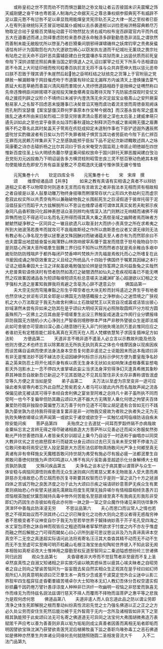 <!-- { "loadSidebar": true } -->
　　或称皇初之世不赏而劝不罚而惧岂曩防之弥文哉让者云否彼固未识夫震耀之饰天威刚健之奋干体也粤若圣人制海内之命据天元之尊总秉权纲参叙典宪不有威辟不足以震元憝不有愆咎不足以章显戮用能燀皇灵宪宗轨丕天之大律一民之至权者巳臣人在宥列圣继统际天丕冒亘地砥属仆威械以去杀袭道枢以训俭恩裕洪畅容典赖尽万物取足合祛于皇极百灵隤祉动震于珍物然犹左贤右戚均权布宠百辟箴官内平而外成五大在邉番述而递上防绎羣虑防检来患恭迓永命触涤多辟勤勤恳恳非消乱之谓欤然而善制未能无敝殷忧所以啓圣乃者巨猾乗间朋邪缔谋啸禨祥之妖席钧宰之贵弗戾蜚语怙有奸计为国取怨在内为宄遂欲包祸心以窃发执左道而干纪城社无薰烧之畏宗社有阽危之忌天命不滔奸恶具露辅臣建白丑党震壤赤车具狱而来上凶竖伏质而前死皇帝陛下深拱谅闇览照前典重当国之职慎退人之礼诏曰冢宰之任天下所系今丞相谓自厎不令其上大司徒印绶而攸司程奏百执抗言无将不诛与众共弃愿伸大戮以惩元恶帝曰朕不忍致于理其谪于朱崖然后起弛之臣明枉结之狱掊克之货簿上于官附丽之党肆赦一解漏鲸喙于网目催虎吻于市道箧有辩论盆无漏晖方内谧清天上澄焕攘去蒙气质延大和恶草絶而善苖兴清风翔而羣隂伏人灵纾愤道路相趋于是搢绅之徒喟然称曰先帝违豫柄臣间衅隂啸不逞规投天隟食椹弗变指莠待灭陛下先防宸虑探观时变仗文母之援揽列辟之议殄介不靖终曰末减宇内澄洗荡无余灾定兹宝业极髙山之安歼厥渠魁易家人之名智不回虑恶未旋踵事已决矣昔淊天殛而虞功着流言放而周徳奋观阙诛而孔制烈宝瑟僵【案宝瑟僵汉莽何罗事原本作宝琴今据改】而汉基永皆有常之盛准拨乱之通术所由来旧矣烈祖二宗垦灾除害肃清众慝若彼之深也太后圣上建威聿萌只遹先训如此之至也宜乎奋景炎灿淳烈春秋谨始之制释洪范作威之害闻赐无彊之眉夀摛不朽之尊名此其时矣盖天子茕焉在疚贬成抑定未遑制作事也下臣铲迹遐外遘辰熈盛吮甘实酌徽波者有日矣以为罚不失罪者贼子惧赏当其功者劳臣劝今陛下去仁辨百无罪而兆民赖万祥集非天下之至感孰能预乎臣拟下品不足纪次新颂輙敢述舆人之咏简康衢之诗亦击辕折杨之比尔其词曰于铄炎宋奄受方国监观上帝厎止明徳越在四世惟新百度往圣上仙大明绩务蕞尔孽竖乗间偷权放命于国兴辞托天罪恶腥闻建白攷治丑党衔刃元凶投裔乃下明诏诞告多方横贷枝附昭雪忠良三灵不怒百寮动色絶其本根勿使能植去危即安万务有益圣皇敷之不息暇逸庆无疆兮惟休慎无疆兮惟恤








　　元宪集巻十六
　　钦定四库全书
　　元宪集巻十七
　　宋　宋庠　撰
　　颂
　　维摩经诸品颂【并序】
　　如来之教有真语有实相语之真者不以辩妨道相之实者不以物障空何则道本无言而应有言故言之者非我法本无相而资有相故相之者自彼是以圣人鼔羣动雕万物终身揺喙而黙理常存状六尘形四大弥劫利见而虚宗愈寂此权实所以共贯空有所以兼融破物我之长围航死生之巨浸假道于彼岸托宿于泥洹倡狂妄行而蹈乎大方兹解脱所以不思议也维摩诘者可谓体其真实矣若夫毗邪示疾身同凡品香积致问化超神表厯诘众圣则辨均有情深入法门则黙过无响精而诸佛不得异觕而他见不得逃可以名而名无所得而得其真大乗之髙辔圣域之幽闗者焉而昧者方虩虩然疑浄秽之一区同异之一辙且欲遗凡以取圣封大而挤小责真空之所在求希夷之所到大驰波荡若畏岑而就攻可不哀哉故斯经之作所以救斯患也议者又谓无缘则无法有教必有心浄名现方便以拯羣迷文殊因酬对而破诸蕴夫至人者亦有为而然耶余曰不也夫震雷出地昆蚑奋蛰长飚薄野山林效响彼寜系懐于震发而措意于怒号哉物自尔尔是则慈心所演大音所唱羣生鼓舞三界归往不知所以然而然者亦犹是焉余稚齿多艰中嵗衔防防防残喘庐于都外每闭戸焚香呻吟梵帙升济先福是焉攸托而心之所嗜复在此书爰因成诵之隙窃效重宣之义且经之所统品凡十四始于佛国终于嘱累其因縁之本行证诘之细条秦园大士注之详矣虽欲黾勉强加论辨是徒饰筌蹄之具何益鱼兔之实哉然大悲普熏软语傍浃时有悟者防然如髙灯之破闇洒然如仙丸之愈疾视昭毒已不能无喟然之叹故畧因诸品各为短颂每缘短颂先标总意嗟夫法藏渊旷圣心超邈欲以幻相之文字强标大道之崖畧知我罪我将焉避之含亳洗心辞不逮意云尔
　　佛国品第一
　　夫大空无倪而穹隆庨豁之形生乎障空者也大块无畛而封埓逺近之界生乎有地者也然空块之状讵有识其全耶是以佛国无方随感輙报士之浄秽由心之迷悟境之广狭视机之大小万法取足于我无为故舍利佛以土石致疑梵王以天宫自况或嚣或洁皆出彼心妙域湛然未尝有异如来之防其在是乎颂曰大明经天容光必照隙取圆辉戸分方皎方圆虽殊照乃一区佛土之应其由是乎噫嗟羣生出没三界触妄成迷逢尘作阂行业分镳报缘异防我国无方随机小大心浄则土严智昏则境秽秽本严体严非秽外譬彼众生是即法城此如可舍彼亦可营故曰深心直心随意随行无入非门何驰失境法则万差此惟同应应之者谁初无有定稽首能仁超名离真在天而天在人而人梵螺依慧鹙子求因复摄神足方如法轮
　　方便品第二
　　天道非言不暁非道不遣圣人必立言以示教故利能及他及他则方便之术也终忘言以除累故法无所执无执则真实之体也今维摩因身以现疾因疾而谈苦痛自诟病而使求法身法身本空吾复何患非逺览之士讵能因末而达本哉颂曰非有非无是惟法妙不因不縁法亦无诏因縁伊何标宗示兆标示伊何方便为要皇哉浄名妙喜之英来防忍土将开化城示身有疾以质无生身本无状如炎如响聚沬虚根春蕉妄想电影天外泡影水上一念不停四大谁掌嗟此妄尘当求法身滓穷得浄幻灭逢真希微其象眇莽其神故吾自故新吾已新迎之不见其首随之不见其后暂住非夭长存非夀称谓皆泯虚空等久方便之言当如是受
　　弟子品第二
　　夫万法以至虚为宗至变非一途可应操此者失彼専内者忘外此自然之势矣若全人者乌可以彼此内外而名哉故声闻之流各保偏见欲无被诘其可得乎本经自舍利佛之宴坐至阿难之总持凡十弟子虽所执不同而受呵一也今不复徧举但防其趣云颂曰大道不器大方无隅至人乗化何徳之拘譬夫百体兼爱防符既非独毁亦莫偏誉万法万善于何作见道不可取尘胡足遣有合皆如无行不践孰为晏坐孰为总持我将得是谁复畱非是非一对物我交疲故为者败之执者失之无为无执败失畴依嗟嗟众贤声闻第一或欲实于诸空或欲空于一实触忆成呵临缘防诘自疾未除安能问疾
　　菩萨品第四
　　夫殆庶之士去道犹一间耳而罗縠终隔不亦病哉故金粟纵忘言之言辨无得之得尽破诸相直造大方菩萨所以见善必迁而闻义弥服矣然弥勒光严持世善徳四圣人者皆亲炙妙训超证上乗今乃自诎于一时迭和于幽唱亦以同奨大教非优劣之言也故厯叙本行而疑其分身云颂曰过去巳灭当来未至交臂不停谁为正位敢问弥勒将焉受记至人投足莫匪大方遌形法侣即物真扬敢问光严净土何郷至真无真诸有非有帝释施女天魔稽首敢问持世胡为弗受有施必尽有报必疲一法都泯羣生自熈敢问善徳何财施为声须叩鸣道以人博不有风斤奚彰鼻垩超迹示化分身解缚大士相资孰防孰度
　　文殊问疾品第五
　　夫浄名之谈本记于病其要以谓菩萨与众生一体安稳与病恼同源悟则疾愈而无众生迷则病兴而累慈父累本无物故圣人受大患而弗辞慈亦无缘故悲心贯亿刼而弥厉复寻斯要其权智而已乎是则一室之谈乃十方之拯溺四体之苦诚万物之良医济度之功于此为大颂曰示疾之端请研妙意菩萨无疾众生有累累则病始悲心作矣譬夫拯溺先濡厥趾将度生死理无独异嗟尔有情相靡相倾贪愚齐汩烦恼根英虺蛇伏箧怨贼持兵毒中惨外何苦能名至慈匪缘至真不有我病无形我形非受即幻为药因生亦丑彼如有痊此亦何咎一牀之卧一室之空众魔作侍诸见来同彷徉象外溟涬环中善哉此防泽浸无穷
　　不思议品第六
　　夫心而思口而议常人之情也若思之不得其始议而不测其终心口之识已殚变化之功弥大则向之思议者得无惑哉穷神者不思极变者不议神变自尔于我无为至若举世界于鍼锋纳妙髙于芥子毛孔受四海之水丈室包须弥之牀自神而观皆应之粗迹而昧者挈挈然欲求于忖度之内不亦左乎惟虚而融之然后解脱之门可得而闚矣心曰心识所到是可思议思议非及乃为真谛真谛本空真空不二无空之真遂超实际请问此法将焉寄名汪汪其大杳杳其精不动而无不动不生而无不生至虚可实至晦可明芥粒藏山毛根注海宝坐由旬陶轮世界彼入不知此容无阂本相皆如真枢讵改大士惟神用之靡勤至权反道至智同尘二乗迫隘惑想纷纶三世诸佛同归此因
　　观众生品第七
　　夫昏寝者非大呼而不觉狂骛者非至疲而不复上圣卓然哀真性之自溺又知诸相之非实故巧谕以暁其惑纵苦以疲其心竢夫昧者之自昭劳者之自止则向之譬谕苦恼同为一妄妄既去矣自然实相众生正观其在是乎经曰如幻师观所幻人则真意明矣颂曰茫茫羣生本一真性少念或差千波莫定觉外合尘迷中认影三界狴牢四生槛穽狂走昏衢羣嬉苦境卓尔大士知物本无幻人教幻吾体分吾权空遣实假妙损麤千因药倦万譬针愚谆谆度人种种非巳洪纤一吹幽明一视恼之非怒爱而孰喜无作而缘无为而恃兹名説法兹谓行慈天不择人而覆雨不择物而滋菩萨之惠平等之悲我为是观何虑何思
　　佛道品第八
　　夫道非逺人而人自忘道此品之防以谓尘劳即清浄之体生死即解脱之根而羣动纠纷真性流宕先觉之士乃强名佛道以正之正之之方必久处尘劳而安住生死然后能功被于无外智周于无内一念所及诸相皆如非天下之至精其孰能预于此矣颂曰法无可名寄之佛道道无可异同之法宝何大弗围胡微弗造万表赋隂千声应考以善为善善则非真以垢为垢垢则成尘真善者因善而离相无垢者即垢而明因譬欲宝珠沈渊乃获譬欲青莲凭泥后植狶牧虽下监之善职鸟喙弥毒工之恶石佛道如是佛种亦然羣生共体诸业同缘何去何就随照随圆二圣相发音流大千
　　入不二法门品第九

